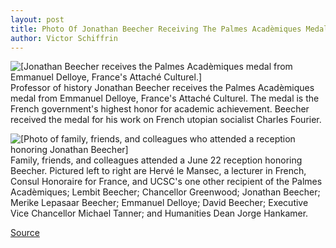 ```yaml
---
layout: post
title: Photo Of Jonathan Beecher Receiving The Palmes Acadèmiques Medal
author: Victor Schiffrin
---
```


![\[Jonathan Beecher receives the Palmes Acadèmiques medal from Emmanuel Delloye, France's Attaché Culturel.\]][1] Professor of history Jonathan Beecher receives the Palmes Acadèmiques medal from Emmanuel Delloye, France's Attaché Culturel. The medal is the French government's highest honor for academic achievement. Beecher received the medal for his work on French utopian socialist Charles Fourier.

![\[Photo of family, friends, and colleagues who attended a reception honoring Jonathan Beecher\]][2] Family, friends, and colleagues attended a June 22 reception honoring Beecher. Pictured left to right are Hervé le Mansec, a lecturer in French, Consul Honoraire for France, and UCSC's one other recipient of the Palmes Acadèmiques; Lembit Beecher; Chancellor Greenwood; Jonathan Beecher; Merike Lepasaar Beecher; Emmanuel Delloye; David Beecher; Executive Vice Chancellor Michael Tanner; and Humanities Dean Jorge Hankamer.

[1]: http://www1.ucsc.edu/oncampus/currents/97-98/art/beecher.medal.98-06-29.gif
[2]: http://www1.ucsc.edu/oncampus/currents/97-98/art/beecher.group.98-06-29.gif

[Source](http://www1.ucsc.edu/oncampus/currents/97-98/06-29/beecher.htm "Permalink to Photo of Jonathan Beecher receiving the Palmes Acadèmiques medal: 06-29-98")
